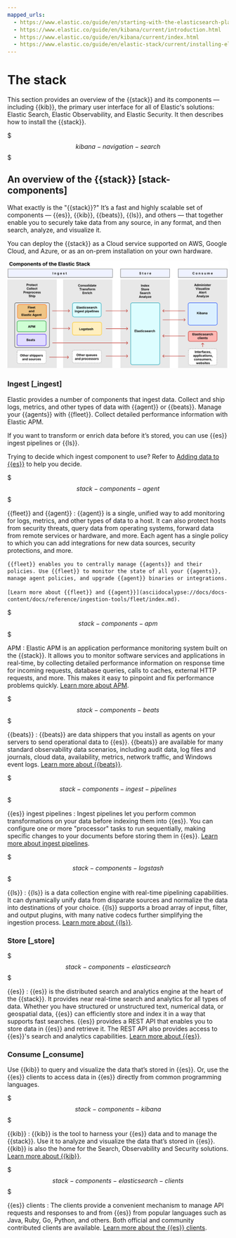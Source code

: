 ```yaml
---
mapped_urls:
  - https://www.elastic.co/guide/en/starting-with-the-elasticsearch-platform-and-its-solutions/current/stack-components.html
  - https://www.elastic.co/guide/en/kibana/current/introduction.html
  - https://www.elastic.co/guide/en/kibana/current/index.html
  - https://www.elastic.co/guide/en/elastic-stack/current/installing-elastic-stack.html
---
```


# The stack

This section provides an overview of the {{stack}} and its components — including {{kib}}, the primary user interface for all of Elastic's solutions: Elastic Search, Elastic Observability, and Elastic Security. It then describes how to install the {{stack}}.

$$$kibana-navigation-search$$$

## An overview of the {{stack}} [stack-components]

What exactly is the "{{stack}}?" It’s a fast and highly scalable set of components — {{es}}, {{kib}}, {{beats}}, {{ls}}, and others — that together enable you to securely take data from any source, in any format, and then search, analyze, and visualize it.

You can deploy the {{stack}} as a Cloud service supported on AWS, Google Cloud, and Azure, or as an on-prem installation on your own hardware.

![Components of the Elastic Stack](../images/stack-components-diagram.svg)

### Ingest [_ingest]

Elastic provides a number of components that ingest data. Collect and ship logs, metrics, and other types of data with {{agent}} or {{beats}}. Manage your {{agents}} with {{fleet}}. Collect detailed performance information with Elastic APM.

If you want to transform or enrich data before it’s stored, you can use {{es}} ingest pipelines or {{ls}}.

Trying to decide which ingest component to use? Refer to [Adding data to {{es}}](/manage-data/ingest.md) to help you decide.

$$$stack-components-agent$$$

{{fleet}} and {{agent}}
:   {{agent}} is a single, unified way to add monitoring for logs, metrics, and other types of data to a host. It can also protect hosts from security threats, query data from operating systems, forward data from remote services or hardware, and more. Each agent has a single policy to which you can add integrations for new data sources, security protections, and more.

    {{fleet}} enables you to centrally manage {{agents}} and their policies. Use {{fleet}} to monitor the state of all your {{agents}}, manage agent policies, and upgrade {{agent}} binaries or integrations.

    [Learn more about {{fleet}} and {{agent}}](asciidocalypse://docs/docs-content/docs/reference/ingestion-tools/fleet/index.md).


$$$stack-components-apm$$$

APM
:   Elastic APM is an application performance monitoring system built on the {{stack}}. It allows you to monitor software services and applications in real-time, by collecting detailed performance information on response time for incoming requests, database queries, calls to caches, external HTTP requests, and more. This makes it easy to pinpoint and fix performance problems quickly. [Learn more about APM](/solutions/observability/apps/application-performance-monitoring-apm.md).

$$$stack-components-beats$$$

{{beats}}
:   {{beats}} are data shippers that you install as agents on your servers to send operational data to {{es}}. {{beats}} are available for many standard observability data scenarios, including audit data, log files and journals, cloud data, availability, metrics, network traffic, and Windows event logs. [Learn more about {{beats}}](asciidocalypse://docs/beats/docs/reference/ingestion-tools/index.md).

$$$stack-components-ingest-pipelines$$$

{{es}} ingest pipelines
:   Ingest pipelines let you perform common transformations on your data before indexing them into {{es}}. You can configure one or more "processor" tasks to run sequentially, making specific changes to your documents before storing them in {{es}}. [Learn more about ingest pipelines](/manage-data/ingest/transform-enrich/ingest-pipelines.md).

$$$stack-components-logstash$$$

{{ls}}
:   {{ls}} is a data collection engine with real-time pipelining capabilities. It can dynamically unify data from disparate sources and normalize the data into destinations of your choice. {{ls}} supports a broad array of input, filter, and output plugins, with many native codecs further simplifying the ingestion process. [Learn more about {{ls}}](asciidocalypse://docs/logstash/docs/reference/ingestion-tools/logstash/index.md).


### Store [_store]

$$$stack-components-elasticsearch$$$

{{es}}
:   {{es}} is the distributed search and analytics engine at the heart of the {{stack}}. It provides near real-time search and analytics for all types of data. Whether you have structured or unstructured text, numerical data, or geospatial data, {{es}} can efficiently store and index it in a way that supports fast searches. {{es}} provides a REST API that enables you to store data in {{es}} and retrieve it. The REST API also provides access to {{es}}'s search and analytics capabilities. [Learn more about {{es}}](https://www.elastic.co/guide/en/elasticsearch/reference/current/elasticsearch-intro.html).


### Consume [_consume]

Use {{kib}} to query and visualize the data that’s stored in {{es}}. Or, use the {{es}} clients to access data in {{es}} directly from common programming languages.

$$$stack-components-kibana$$$

{{kib}}
:   {{kib}} is the tool to harness your {{es}} data and to manage the {{stack}}. Use it to analyze and visualize the data that’s stored in {{es}}. {{kib}} is also the home for the Search, Observability and Security solutions. [Learn more about {{kib}}](/get-started/the-stack.md).

$$$stack-components-elasticsearch-clients$$$

{{es}} clients
:   The clients provide a convenient mechanism to manage API requests and responses to and from {{es}} from popular languages such as Java, Ruby, Go, Python, and others. Both official and community contributed clients are available. [Learn more about the {{es}} clients](https://www.elastic.co/guide/en/elasticsearch/client/index.html).

